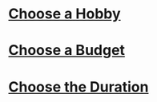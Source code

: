 <!--- This section is Cascading Style Sheet (CSS) and applies to HTML -->
<style>
/* "row style" is flexible size and aligns pictures in center */
.row {
  align-items: center;
  display: flex;
}

/* "column style" is one-third of the width with padding */
.column {
  flex: 33.33%;
  padding: 5px;
}


</style>



<h1 id="hobbies"><u>Choose a Hobby</u></h1>
<h1 id="budget"><u>Choose a Budget</u></h1>
<h1 id="duration"><u>Choose the Duration</u></h1>

<script>
    // URL for deployment
    var url = "https://amitha-sanka.github.io/janl/"
    // Comment out next line for local testing
    //url = "http://localhost:8731"
    // Authenticate endpoint
    const activities_url = url + '/api/activities';
</script>

